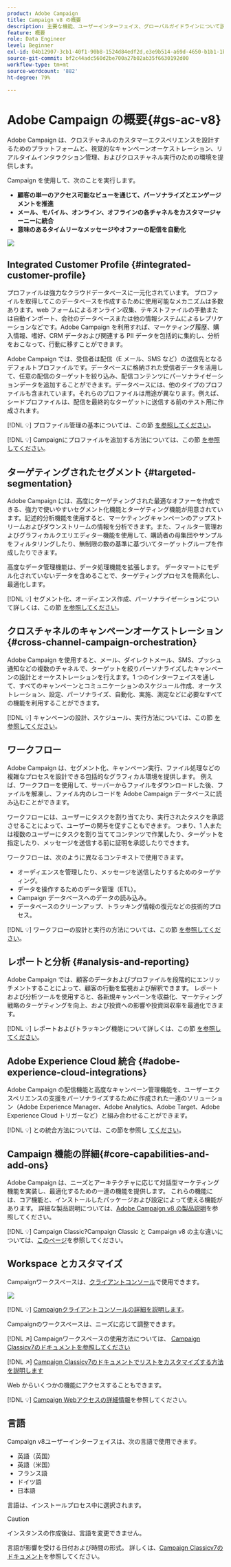 ```yaml
---
product: Adobe Campaign
title: Campaign v8 の概要
description: 主要な機能、ユーザーインターフェイス、グローバルガイドラインについて説明します。
feature: 概要
role: Data Engineer
level: Beginner
exl-id: 04b12907-3cb1-40f1-90b8-1524d84edf2d,e3e9b514-a69d-4650-b1b1-1b76b4f3d63f
source-git-commit: bf2c44adc560d2be700a27b02ab35f6630192d00
workflow-type: tm+mt
source-wordcount: '882'
ht-degree: 79%

---
```


# Adobe Campaign の概要{#gs-ac-v8}

Adobe Campaign は、クロスチャネルのカスタマーエクスペリエンスを設計するためのプラットフォームと、視覚的なキャンペーンオーケストレーション、リアルタイムインタラクション管理、およびクロスチャネル実行のための環境を提供します。

Campaign を使用して、次のことを実行します。

* **顧客の単一のアクセス可能なビューを通じて、パーソナライズとエンゲージメントを推進**
* **メール、モバイル、オンライン、オフラインの各チャネルをカスタマージャーニーに統合**
* **意味のあるタイムリーなメッセージやオファーの配信を自動化**

![](assets/ac-capabilities.png)

## Integrated Customer Profile {#integrated-customer-profile}

プロファイルは強力なクラウドデータベースに一元化されています。 プロファイルを取得してこのデータベースを作成するために使用可能なメカニズムは多数あります。web フォームによるオンライン収集、テキストファイルの手動または自動インポート、会社のデータベースまたは他の情報システムによるレプリケーションなどです。Adobe Campaign を利用すれば、マーケティング履歴、購入情報、嗜好、CRM データおよび関連する PII データを包括的に集約し、分析をおこなって、行動に移すことができます。

Adobe Campaign では、受信者は配信（E メール、SMS など）の送信先となるデフォルトプロファイルです。データベースに格納された受信者データを活用して、任意の配信のターゲットを絞り込み、配信コンテンツにパーソナライゼーションデータを追加することができます。データベースには、他のタイプのプロファイルも含まれています。それらのプロファイルは用途が異なります。例えば、シードプロファイルは、配信を最終的なターゲットに送信する前のテスト用に作成されます。

[!DNL :bulb:] プロファイル管理の基本については、この節 [を参照してください](audiences.md)。

[!DNL :bulb:] Campaignにプロファイルを追加する方法については、この節 [を参照してください](import.md)。

## ターゲティングされたセグメント {#targeted-segmentation}

Adobe Campaign には、高度にターゲティングされた最適なオファーを作成できる、強力で使いやすいセグメント化機能とターゲティング機能が用意されています。記述的分析機能を使用すると、マーケティングキャンペーンのアップストリームおよびダウンストリームの情報を分析できます。また、フィルター管理およびグラフィカルクエリエディター機能を使用して、購読者の母集団やサンプルをフィルタリングしたり、無制限の数の基準に基づいてターゲットグループを作成したりできます。

高度なデータ管理機能は、データ処理機能を拡張します。 データマートにモデル化されていないデータを含めることで、ターゲティングプロセスを簡素化し、最適化します。

[!DNL :bulb:] セグメント化、オーディエンス作成、パーソナライゼーションについて詳しくは、この節 [を参照してください](audiences.md)。

## クロスチャネルのキャンペーンオーケストレーション {#cross-channel-campaign-orchestration}

Adobe Campaign を使用すると、メール、ダイレクトメール、SMS、プッシュ通知などの複数のチャネルで、ターゲットを絞りパーソナライズしたキャンペーンの設計とオーケストレーションを行えます。1 つのインターフェイスを通して、すべてのキャンペーンとコミュニケーションのスケジュール作成、オーケストレーション、設定、パーソナライズ、自動化、実施、測定などに必要なすべての機能を利用することができます。

[!DNL :bulb:] キャンペーンの設計、スケジュール、実行方法については、この節 [を参照してください](campaigns.md)。

## ワークフロー

Adobe Campaign は、セグメント化、キャンペーン実行、ファイル処理などの複雑なプロセスを設計できる包括的なグラフィカル環境を提供します。 例えば、ワークフローを使用して、サーバーからファイルをダウンロードした後、ファイルを解凍し、ファイル内のレコードを Adobe Campaign データベースに読み込むことができます。

ワークフローには、ユーザーにタスクを割り当てたり、実行されたタスクを承認させることによって、ユーザーの関与を促すこともできます。 つまり、1 人または複数のユーザーにタスクを割り当ててコンテンツで作業したり、ターゲットを指定したり、メッセージを送信する前に証明を承認したりできます。

ワークフローは、次のように異なるコンテキストで使用できます。

* オーディエンスを管理したり、メッセージを送信したりするためのターゲティング。
* データを操作するためのデータ管理（ETL）。
* Campaign データベースへのデータの読み込み。
* データベースのクリーンアップ、トラッキング情報の復元などの技術的プロセス。

[!DNL :bulb:] ワークフローの設計と実行の方法については、この節 [を参照してください](../config/workflows.md)。

## レポートと分析 {#analysis-and-reporting}

Adobe Campaign では、顧客のデータおよびプロファイルを段階的にエンリッチメントすることによって、顧客の行動を監視および解釈できます。 レポートおよび分析ツールを使用すると、各新規キャンペーンを収益化、マーケティング戦略のターゲティングを向上、および投資への影響や投資回収率を最適化できます。

[!DNL :bulb:] レポートおよびトラッキング機能について詳しくは、この節 [を参照してください](reporting.md)。

## Adobe Experience Cloud 統合 {#adobe-experience-cloud-integrations}

Adobe Campaign の配信機能と高度なキャンペーン管理機能を、ユーザーエクスペリエンスの支援をパーソナライズするために作成された一連のソリューション（Adobe Experience Manager、Adobe Analytics、Adobe Target、Adobe Experience Cloud トリガーなど）と組み合わせることができます。

[!DNL :bulb:] との統合方法については、この節を参照し [てください](../connect/integration.md)。

## Campaign 機能の詳細{#core-capabilities-and-add-ons}

Adobe Campaign は、ニーズとアーキテクチャに応じて対話型マーケティング機能を実装し、最適化するための一連の機能を提供します。 これらの機能には、コア機能と、インストールしたパッケージおよび設定によって使える機能があります。 詳細な製品説明については、[Adobe Campaign v8 の製品説明](https://helpx.adobe.com/legal/product-descriptions/adobe-campaign-managed-cloud-services.html)を参照してください。

[!DNL :bulb:] Campaign Classic?Campaign Classic と Campaign v8 の主な違いについては、[このページ](capability-matrix.md)を参照してください。

## Workspace とカスタマイズ

Campaignワークスペースは、[クライアントコンソール](../dev/general-architecture.md)で使用できます。

![](assets/home-page.png)

[!DNL :bulb:] [Campaignクライアントコンソールの詳細を説明します](../start/connect.md)。

Campaignのワークスペースは、ニーズに応じて調整できます。

[!DNL :arrow_upper_right:]  Campaignワークスペースの使用方法については、 [Campaign Classicv7のドキュメントを参照してください](https://experienceleague.adobe.com/docs/campaign-classic/using/getting-started/starting-with-adobe-campaign/campaign-workspace/adobe-campaign-workspace.html?lang=ja)

[!DNL :arrow_upper_right:]   [Campaign Classicv7のドキュメントでリストをカスタマイズする方法を説明します](https://experienceleague.adobe.com/docs/campaign-classic/using/getting-started/starting-with-adobe-campaign/campaign-workspace/adobe-campaign-ui-lists.html?lang=ja)

Web からいくつかの機能にアクセスすることもできます。

[!DNL :bulb:] [Campaign Webアクセスの詳細情報](../start/connect.md#web-access)を参照してください。


## 言語

Campaign v8ユーザーインターフェイスは、次の言語で使用できます。

* 英語（英国）
* 英語（米国）
* フランス語
* ドイツ語
* 日本語

言語は、インストールプロセス中に選択されます。

>[!CAUTION]
>
>インスタンスの作成後は、言語を変更できません。

言語が影響を受ける日付および時間の形式。 詳しくは、[Campaign Classicv7のドキュメント](https://experienceleague.adobe.com/docs/campaign-classic/using/getting-started/starting-with-adobe-campaign/campaign-workspace/adobe-campaign-workspace.html?lang=en#date-and-time)を参照してください。

